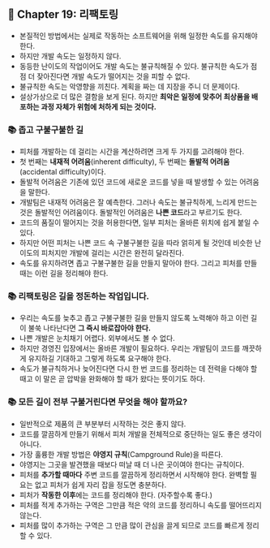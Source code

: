 ## 🌈 Chapter 19: 리팩토링

- 본질적인 방법에서는 실제로 작동하는 소프트웨어을 위해 일정한 속도를 유지해야 한다.
- 하지만 개발 속도는 일정하지 않다.
- 동등한 난이도의 작업이어도 개발 속도는 불규칙해질 수 있다. 불규칙한 속도가 점점 더 잦아진다면 개발 속도가 떨어지는 것을 피할 수 없다.
- 불규칙한 속도는 악영향을 끼친다. 계획을 짜는 데 지장을 주니 더 문제이다.
- 설상가상으로 더 많은 결함을 보게 된다. 하지만 **최악은 일정에 맞추어 최상품을 배포하는 과정 자체가 위험에 처하게 되는 것이다.**

### 📚 좁고 구불구불한 길
- 피처를 개발하는 데 걸리는 시간을 계산하려면 크게 두 가지를 고려해야 한다.
- 첫 번째는 **내재적 어려움**(inherent difficulty), 두 번째는 **돌발적 어려움**(accidental difficulty)이다.
- 돌발적 어려움은 기존에 있던 코드에 새로운 코드를 넣을 때 발생할 수 있는 어려움을 말한다.
- 개발팀은 내재적 어려움은 잘 예측한다. 그러나 속도는 불규칙하게, 느리게 만드는 것은 돌발적인 어려움이다. 돌발적인 어려움은 **나쁜 코드**라고 부르기도 한다.
- 코드의 품질이 떨어지는 것을 허용한다면, 일부 피처는 올바른 위치에 쉽게 붙일 수 있다.
- 하지만 어떤 피처는 나쁜 코드 속 구불구불한 길을 따라 얽히게 될 것인데 비슷한 난이도의 피처지만 개발에 걸리는 시간은 완전히 달라진다.
- 속도를 유지하려면 좁고 구불구불한 길을 만들지 말아야 한다. 그리고 피처를 만들 때는 이런 길을 정리해야 한다.

### 📚 리팩토링은 길을 정돈하는 작업입니다.
- 우리는 속도를 늦추고 좁고 구불구불한 길을 만들지 않도록 노력해야 하고 이런 길이 불쑥 나타난다면 **그 즉시 바로잡아야 한다.**
- 나쁜 개발은 눈치채기 어렵다. 외부에서도 볼 수 없다.
- 하지만 경영진 입장에서는 올바른 개발이 필요하다. 우리는 개발팀이 코드를 깨끗하게 유지하길 기대하고 그렇게 하도록 요구해야 한다.
- 속도가 불규칙하거나 늦어진다면 다시 한 번 코드를 정리하는 데 전력을 다해야 할 때고 이 말은 곧 압박을 완화해야 할 때가 왔다는 뜻이기도 하다.

### 📚 모든 길이 전부 구불거린다면 무엇을 해야 할까요?
- 일반적으로 제품의 큰 부분부터 시작하는 것은 좋지 않다.
- 코드를 깔끔하게 만들기 위해서 피처 개발을 전체적으로 중단하는 일도 좋은 생각이 아니다.
- 가장 훌륭한 개발 방법은 **야영지 규칙**(Campground Rule)을 따른다.
- 야영지는 그곳을 발견했을 때보다 떠날 때 더 나은 곳이여야 한다는 규칙이다.
- 피처를 **추가할 때마다** 주변 코드를 깔끔하게 정리하면서 시작해야 한다. 완벽할 필요는 없고 피처가 쉽게 자리 잡을 정도면 충분하다.
- 피처가 **작동한 이후**에는 코드를 정리해야 한다. (자주할수록 좋다.)
- 피처를 적게 추가하는 구역은 그만큼 적은 약의 코드를 정리하니 속도를 떨어뜨리지 않는다.
- 피처를 많이 추가하는 구역은 그 만큼 많이 관심을 끌게 되므로 코드를 빠르게 정리할 수 있다.